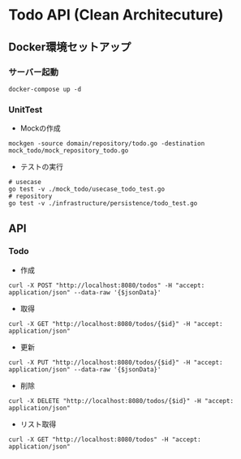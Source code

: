 # Todo API (Clean Architecuture)

## Docker環境セットアップ

### サーバー起動
```
docker-compose up -d
```

### UnitTest
* Mockの作成
```
mockgen -source domain/repository/todo.go -destination mock_todo/mock_repository_todo.go
```
* テストの実行
```
# usecase
go test -v ./mock_todo/usecase_todo_test.go
# repository
go test -v ./infrastructure/persistence/todo_test.go
```

## API 

### Todo
* 作成
```shell script
curl -X POST "http://localhost:8080/todos" -H "accept: application/json" --data-raw '{$jsonData}'
```

* 取得
```shell script
curl -X GET "http://localhost:8080/todos/{$id}" -H "accept: application/json"
```

* 更新
```shell script
curl -X PUT "http://localhost:8080/todos/{$id}" -H "accept: application/json" --data-raw '{$jsonData}'
```

* 削除
```shell script
curl -X DELETE "http://localhost:8080/todos/{$id}" -H "accept: application/json"
```

* リスト取得
```shell script
curl -X GET "http://localhost:8080/todos" -H "accept: application/json"
```